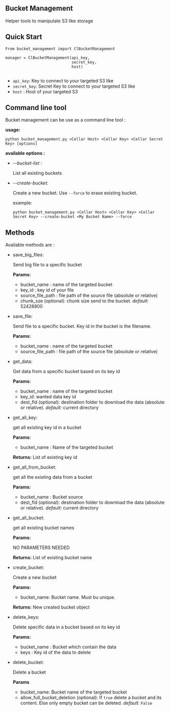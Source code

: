 Bucket Management
----
Helper tools to manipulate S3 like storage

Quick Start
---
```
From bucket_management import ClBucketManagement

manager = ClBucketManagement(api_key,
                             secret_key,
                             host)
                             
```

* `api_key`: Key to connect to your targeted S3 like
* `secret_key`: Secret Key to connect to your targeted S3 like 
* `host` : Host of your targeted S3


Command line tool
---
Bucket management can be use as a command line tool :

**usage:**
```
python bucket_management.py <Cellar Host> <Cellar Key> <Cellar Secret Key> [options]
```

**available options :**

* *--bucket-list* :

   List all existing buckets

* *--create-bucket:*

   Create a new bucket. Use `--force` to erase existing bucket.
   
   example:
   
   `python bucket_management.py <Cellar Host> <Cellar Key> <Cellar Secret Key> --create-bucket <My Bucket Name> --force`


Methods
---
Available methods are :

* save_big_files:
  
   Send big file to a specific bucket
   
   **Params:**
   * bucket_name : name of the targeted bucket
   * key_id : key id of your file
   * source_file_path : file path of the source file (absolute or relative)
   * chunk_sze (optional): chunk size send to the bucket. *default:* 52428800

* save_file:

   Send file to a specific bucket. Key id in the bucket is the filename.
   
   **Params:**
   * bucket_name : name of the targeted bucket
   * source_file_path : file path of the source file (absolute or relative)

* get_data:

  Get data from a specific bucket based on its key id
  
  **Params:**
  * bucket_name : name of the targeted bucket
  * key_id: wanted data key id
  * dest_fld (optional): destination folder to download the data (absolute or relative). *default:* current directory

* get_all_key:

   get all existing key id in a bucket
   
  **Params:**
   * bucket_name : Name of the targeted bucket

   **Returns:**
   List of existing key id
 
* get_all_from_bucket:

   get all the existing data from a bucket

   **Params:**
   * bucket_name : Bucket source
   * dest_fld (optional): destination folder to download the data (absolute or relative). *default:* current directory

* get_all_bucket:

   get all existing bucket names

   **Params:**
   
   NO PARAMETERS NEEDED

   **Returns:**
   List of existing bucket name

* create_bucket:

   Create a new bucket
   
   **Params:**
   * bucket_name: Bucket name. Must bu unique.

   **Returns:**
   New created bucket object

* delete_keys:

  Delete specific data in a bucket based on its key id
  
  **Params:**
  * bucket_name : Bucket which contain the data
  * keys : Key id of the data to delete

* delete_bucket:

    Delete a bucket
    
    **Params**
    * bucket_name: Bucket name of the targeted bucket
    * allow_full_bucket_deletion (optional): If `true` delete a bucket and its content. Else only empty bucket can be deleted.
    *default:* `False`
